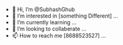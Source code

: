 - 👋 Hi, I’m @SubhashGhub
- 👀 I’m interested in [something Different] ...
- 🌱 I’m currently learning ...
- 💞️ I’m looking to collaberate ...
- 📫 How to reach me [8688523527] ...

<!---
SubhashGhub/SubhashGhub is a ✨ special ✨ repository because its `README.md` (this file) appears on your GitHub profile.
You can click the Preview link to take a look at your changes.
--->
